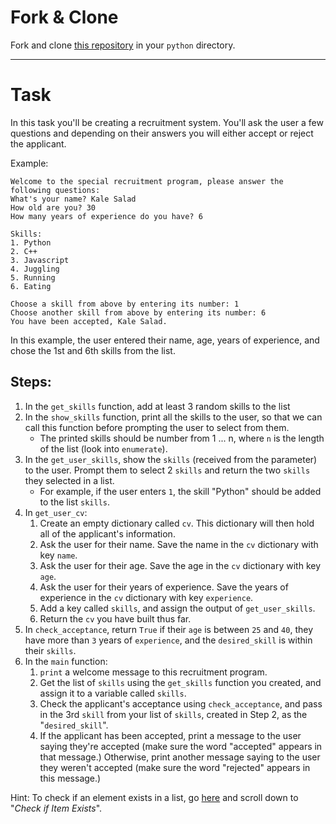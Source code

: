 # Fork & Clone

Fork and clone [this repository](https://github.com/JoinCODED/recruitment) in your `python` directory.

---

# Task 

In this task you'll be creating a recruitment system. You'll ask the user a few questions and depending on their answers you will either accept or reject the applicant.

Example:

```
Welcome to the special recruitment program, please answer the following questions:
What's your name? Kale Salad
How old are you? 30
How many years of experience do you have? 6

Skills:
1. Python
2. C++
3. Javascript
4. Juggling
5. Running
6. Eating

Choose a skill from above by entering its number: 1
Choose another skill from above by entering its number: 6
You have been accepted, Kale Salad.
```

In this example, the user entered their name, age, years of experience, and chose the 1st and 6th skills from the list.

## Steps:

1. In the `get_skills` function, add at least 3 random skills to the list
2. In the `show_skills` function, print all the skills to the user, so that we can call this function before prompting the user to select from them.
    - The printed skills should be number from 1 ... n, where `n` is the length of the list (look into `enumerate`).
3. In the `get_user_skills`, show the `skills` (received from the parameter) to the user. Prompt them to select 2 `skills` and return the two `skills` they selected in a list.
    - For example, if the user enters `1`, the skill "Python" should be added to the list `skills`.
4. In `get_user_cv`:
    1. Create an empty dictionary called `cv`. This dictionary will then hold all of the applicant's information.
    2. Ask the user for their name. Save the name in the `cv` dictionary with key `name`.
    3. Ask the user for their age. Save the age in the `cv` dictionary with key `age`.
    4. Ask the user for their years of experience. Save the years of experience in the `cv` dictionary with key `experience`.
    5. Add a key called `skills`, and assign the output of `get_user_skills`.
    6. Return the `cv` you have built thus far.
5. In `check_acceptance`, return `True` if their `age` is between `25` and `40`, they have more than `3` years of `experience`, and the `desired_skill` is within their `skills`.
6. In the `main` function:
    1. `print` a welcome message to this recruitment program.
    2. Get the list of `skills` using the `get_skills` function you created, and assign it to a variable called `skills`.
    3. Check the applicant's acceptance using `check_acceptance`, and pass in the 3rd `skill` from your list of `skills`, created in Step 2, as the "`desired_skill`".
    4. If the applicant has been accepted, print a message to the user saying they're accepted (make sure the word "accepted" appears in that message.) Otherwise, print another message saying to the user they weren't accepted (make sure the word "rejected" appears in this message.)

Hint: To check if an element exists in a list, go [here](https://www.w3schools.com/python/python_lists.asp) and scroll down to "_Check if Item Exists_".
